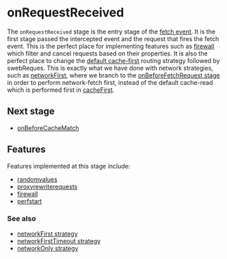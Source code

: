 # onRequestReceived
The `onRequestReceived` stage is the entry  stage of the [fetch event](../events/fetch.md). It is the first stage passed the intercepted event and the request that fires the fetch event. This is the perfect place for implementing features such as [firewall](../features/firewall.md) which filter and cancel requests based on their properties. It is also the perfect place to change the 
[default cache-first](../strategies/cacheFirst.md) routing strategy followed by swebReques. 
This is exactly what we have done with network strategies, such as [networkFirst](../strategies/networkFirst.md), where we branch to the [onBeforeFetchRequest stage](onBeforeFetchRequest.md) in order to perform network-fetch first, instead of the default cache-read which is performed first in [cacheFirst](../strategies/cacheFirst.md). 


## Next stage
- [onBeforeCacheMatch](onBeforeCacheMatch.md) 


## Features
Features implemented at this stage include:
- [randomvalues](../features/randomvalues.md)
- [proxyrewriterequests](../features/proxyrewriterequests.md)
- [firewall](../features/firewall.md)
- [perfstart](../features/perfstart.md)


### See also
- [networkFirst strategy](../strategies/networkFirst.md)
- [networkFirstTimeout strategy](../strategies/networkFirstTimeout.md)
- [networkOnly strategy](../strategies/networkOnly.md)

